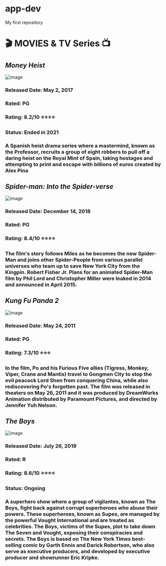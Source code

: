 # app-dev
My first repository
# 🎬 MOVIES & TV Series 📺
## *Money Heist*

![image](https://github.com/user-attachments/assets/b7713c86-334d-4447-85d8-836c0a1a6ae3)

### **Released Date: May 2, 2017**

### **Rated: PG**

### **Rating: 8.2/10 ⭐⭐⭐⭐**

### **Status: Ended in 2021**

### **A Spanish heist drama series where a mastermind, known as the Professor, recruits a group of eight robbers to pull off a daring heist on the Royal Mint of Spain, taking hostages and attempting to print and escape with billions of euros created by Alex Pina**


## *Spider-man: Into the Spider-verse*

![image](https://github.com/user-attachments/assets/c71b4b00-f26d-40da-808b-f60c7adbe945)

### **Released Date: December 14, 2018**

### **Rated: PG**

### **Rating: 8.4/10 ⭐⭐⭐⭐**

### **The film's story follows Miles as he becomes the new Spider-Man and joins other Spider-People from various parallel universes who team up to save New York City from the Kingpin. Robert Fisher Jr. Plans for an animated Spider-Man film by Phil Lord and Christopher Miller were leaked in 2014 and announced in April 2015.**

## *Kung Fu Panda 2*

![image](https://github.com/user-attachments/assets/9f76073f-5bc4-45f5-8efe-1cefd41eaad4)

### **Released Date: May 24, 2011**

### **Rated: PG**

### **Rating: 7.3/10 ⭐⭐⭐**

### **In the film, Po and his Furious Five allies (Tigress, Monkey, Viper, Crane and Mantis) travel to Gongmen City to stop the evil peacock Lord Shen from conquering China, while also rediscovering Po's forgotten past. The film was released in theaters on May 26, 2011 and it was produced by DreamWorks Animation distributed by Paramount Pictures, and directed by Jennifer Yuh Nelson.**


## *The Boys*

![image](https://github.com/user-attachments/assets/5624a66f-9bc0-46ae-a746-dc9b93688bea)

### **Released Date: July 26, 2019**

### **Rated: R**

### **Rating: 8.6/10 ⭐⭐⭐⭐**

### **Status: Ongoing**

### **A superhero show where a group of vigilantes, known as The Boys, fight back against corrupt superheroes who abuse their powers. These superheroes, known as Supes, are managed by the powerful Vought International and are treated as celebrities. The Boys, victims of the Supes, plot to take down The Seven and Vought, exposing their conspiracies and secrets. The Boys is based on The New York Times best-selling comic by Garth Ennis and Darick Robertson, who also serve as executive producers, and developed by executive producer and showrunner Eric Kripke.**



